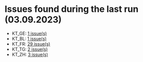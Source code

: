 # Issues found during the last run (03.09.2023)

- KT_GE: [1 issue(s)](tools/KT_GE_errors.csv)
- KT_BL: [1 issue(s)](tools/KT_BL_errors.csv)
- KT_FR: [29 issue(s)](tools/KT_FR_errors.csv)
- KT_TG: [2 issue(s)](tools/KT_TG_errors.csv)
- KT_ZH: [3 issue(s)](tools/KT_ZH_errors.csv)
